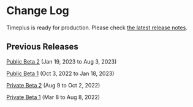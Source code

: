 # Change Log

Timeplus is ready for production. Please check [the latest release notes](release-notes).

## Previous Releases

[Public Beta 2](public-beta-2) (Jan 19, 2023 to Aug 3, 2023)

[Public Beta 1](public-beta-1) (Oct 3, 2022 to Jan 18, 2023)

[Private Beta 2](private-beta-2) (Aug 9 to Oct 2, 2022)

[Private Beta 1](private-beta-1) (Mar 8 to Aug 8, 2022)

